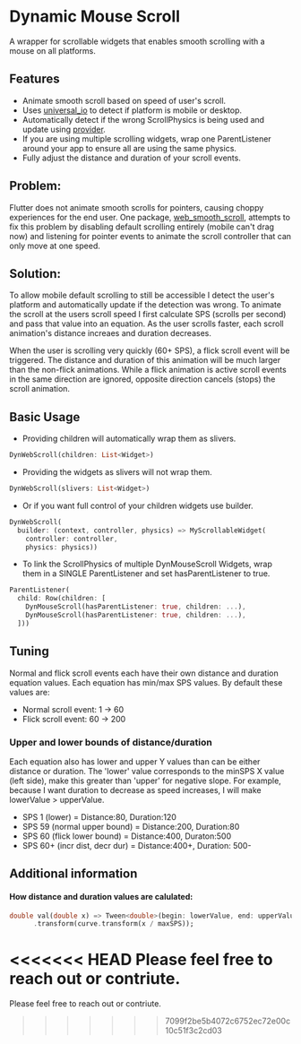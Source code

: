 # Dynamic Mouse Scroll
A wrapper for scrollable widgets that enables smooth scrolling with a mouse on all platforms.
## Features
* Animate smooth scroll based on speed of user's scroll.
* Uses [universal_io](https://pub.dev/packages/universal_io) to detect if platform is mobile or desktop.
* Automatically detect if the wrong ScrollPhysics is being used and update using [provider](https://pub.dev/packages/provider).
* If you are using multiple scrolling widgets, wrap one ParentListener around your app to ensure all are using the same physics.
* Fully adjust the distance and duration of your scroll events.

## Problem:
Flutter does not animate smooth scrolls for pointers, causing choppy experiences for the end user.
One package, [web_smooth_scroll](https://pub.dev/packages/web_smooth_scroll), attempts to fix this problem
by disabling default scrolling entirely (mobile can't drag now) and listening for pointer events to animate
the scroll controller that can only move at one speed. 

## Solution:
To allow mobile default scrolling to still be accessible I detect the user's platform
and automatically update if the detection was wrong. To animate the scroll at the users scroll speed
I first calculate SPS (scrolls per second) and pass that value into an equation. As the user scrolls
faster, each scroll animation's distance increaes and duration decreases.

When the user is scrolling very quickly (60+ SPS), a flick scroll event will be triggered. The distance 
and duration of this animation will be much larger than the non-flick animations. While a flick animation is
active scroll events in the same direction are ignored, opposite direction cancels (stops) the scroll animation.


## Basic Usage
* Providing children will automatically wrap them as slivers.
```dart
DynWebScroll(children: List<Widget>)
```
* Providing the widgets as slivers will not wrap them.
```dart
DynWebScroll(slivers: List<Widget>)
```
* Or if you want full control of your children widgets use builder.
```dart
DynWebScroll(
  builder: (context, controller, physics) => MyScrollableWidget(
    controller: controller,
    physics: physics))
```
* To link the ScrollPhysics of multiple DynMouseScroll Widgets, wrap them in a SINGLE ParentListener and set hasParentListener to true.
```dart
ParentListener(
  child: Row(children: [
    DynMouseScroll(hasParentListener: true, children: ...),
    DynMouseScroll(hasParentListener: true, children: ...),
  ]))
```
## Tuning
Normal and flick scroll events each have their own distance and duration equation values.
Each equation has min/max SPS values. By default these values are:
* Normal scroll event: 1 -> 60
* Flick scroll event: 60 -> 200  
### Upper and lower bounds of distance/duration
Each equation also has lower and upper Y values than can be either distance or duration.
The 'lower' value corresponds to the minSPS X value (left side), make this greater than 'upper' for negative slope.
For example, because I want duration to decrease as speed increases, I will make lowerValue > upperValue.
* SPS 1 (lower)                     = Distance:80, Duration:120
* SPS 59 (normal upper bound)       = Distance:200, Duration:80
* SPS 60 (flick lower bound)        = Distance:400, Duraton:500
* SPS 60+ (incr dist, decr dur)     = Distance:400+, Duration: 500-



## Additional information
#### How distance and duration values are calulated:
```dart
double val(double x) => Tween<double>(begin: lowerValue, end: upperValue)
      .transform(curve.transform(x / maxSPS));
```
<<<<<<< HEAD
Please feel free to reach out or contriute.
=======
Please feel free to reach out or contriute.
>>>>>>> 7099f2be5b4072c6752ec72e00c10c51f3c2cd03
